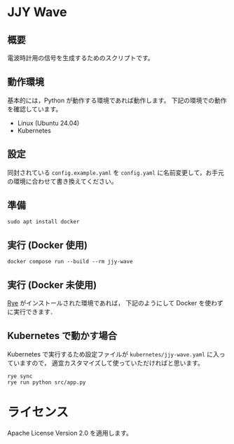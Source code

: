 # JJY Wave

## 概要

電波時計用の信号を生成するためのスクリプトです。

## 動作環境

基本的には，Python が動作する環境であれば動作します。
下記の環境での動作を確認しています。

- Linux (Ubuntu 24.04)
- Kubernetes

## 設定

同封されている `config.example.yaml` を `config.yaml` に名前変更して，お手元の環境に合わせて書き換えてください。

## 準備

```bash:bash
sudo apt install docker
```

## 実行 (Docker 使用)

```bash:bash
docker compose run --build --rm jjy-wave
```

## 実行 (Docker 未使用)

[Rye](https://rye.astral.sh/) がインストールされた環境であれば，
下記のようにして Docker を使わずに実行できます．

## Kubernetes で動かす場合

Kubernetes で実行するため設定ファイルが `kubernetes/jjy-wave.yaml` に入っていますので，
適宜カスタマイズして使っていただければと思います。

```bash:bash
rye sync
rye run python src/app.py
```

# ライセンス

Apache License Version 2.0 を適用します。

